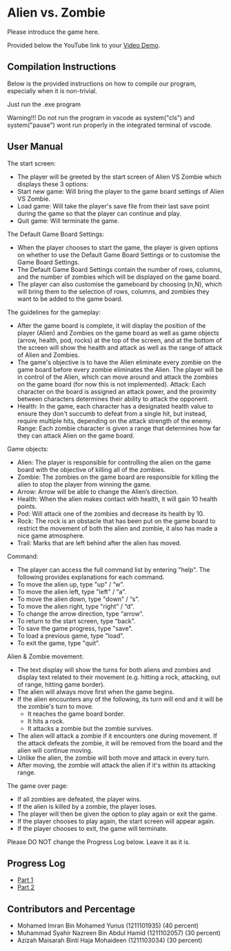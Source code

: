 # Alien vs. Zombie

Please introduce the game here.

Provided below the YouTube link to your [Video Demo](https://www.youtube.com/watch?v=j3y2AlOeol8).

## Compilation Instructions

Below is the provided instructions on how to compile our program, especially when it is non-trivial.

Just run the .exe program

Warning!!!
Do not run the program in vscode as system("cls") and system("pause") wont run properly in the integrated terminal of vscode.

## User Manual

The start screen:
- The player will be greeted by the start screen of Alien VS Zombie which displays these 3 options:	
- Start new game: Will bring the player to the game board settings of Alien VS Zombie.
- Load game: Will take the player's save file from their last save point during the game so that the player can continue and play.
- Quit game: Will terminate the game. 

The Default Game Board Settings:
- When the player chooses to start the game, the player is given options on whether to use the Default Game Board Settings or to customise the Game Board Settings. 
- The Default Game Board Settings contain the number of rows, columns, and the number of zombies which will be displayed on the game board.
- The player can also customise the gameboard by choosing (n,N), which will bring them to the selection of rows, columns, and zombies they want to be added to the game board.

The guidelines for the gameplay: 
- After the game board is complete, it will display the position of the player (Alien) and Zombies on the game board as well as game objects (arrow, health, pod, rocks) at the top of the screen, and at the bottom of the screen will show the health and attack as well as the range of attack of Alien and Zombies.
- The game's objective is to have the Alien eliminate every zombie on the game board before every zombie eliminates the Alien. The player will be in control of the Alien, which can move around and attack the zombies on the game board (for now this is not implemented).
Attack: Each character on the board is assigned an attack power, and the proximity between characters determines their ability to attack the opponent.
- Health: In the game, each character has a designated health value to ensure they don't succumb to defeat from a single hit, but instead, require multiple hits, depending on the attack strength of the enemy.
Range: Each zombie character is given a range that determines how far they can attack Alien on the game board.

Game objects:
- Alien: The player is responsible for controlling the alien on the game board with the objective of killing all of the zombies.
- Zombie: The zombies on the game board are responsible for killing the alien to stop the player from winning the game.
- Arrow: Arrow will be able to change the Alien’s direction.
- Health: When the alien makes contact with health, it will gain 10 health points.
- Pod: Will attack one of the zombies and decrease its health by 10.
- Rock: The rock is an obstacle that has been put on the game board to restrict the movement of both the alien and zombie, it also has made a nice game atmosphere.
- Trail: Marks that are left behind after the alien has moved.

Command:
- The player can access the full command list by entering "help". The following provides explanations for each command.
- To move the alien up, type "up" / “w”.
- To move the alien left, type "left" / “a”.
- To move the alien down, type "down"  / “s”.
- To move the alien right, type "right"  / “d”.
- To change the arrow direction, type “arrow”.
- To return to the start screen, type “back”.
- To save the game progress, type "save".
- To load a previous game, type "load".
- To exit the game, type "quit".

Alien & Zombie movement:
- The text display will show the turns for both aliens and zombies and display text related to their movement (e.g. hitting a rock, attacking, out of range, hitting game border).
- The alien will always move first when the game begins.
- If the alien encounters any of the following, its turn will end and it will be the zombie's turn to move.
    - It reaches the game board border.
    - It hits a rock.
    - It attacks a zombie but the zombie survives.
- The alien will attack a zombie if it encounters one during movement. If the attack defeats the zombie, it will be removed from the board and the alien will continue moving.
- Unlike the alien, the zombie will both move and attack in every turn.
- After moving, the zombie will attack the alien if it's within its attacking range.

The game over page: 
- If all zombies are defeated, the player wins.
- If the alien is killed by a zombie, the player loses.
- The player will then be given the option to play again or exit the game.
- If the player chooses to play again, the start screen will appear again.
- If the player chooses to exit, the game will terminate.


Please DO NOT change the Progress Log below. Leave it as it is.

## Progress Log

- [Part 1](PART1.md)
- [Part 2](PART2.md)

## Contributors and Percentage 

- Mohamed Imran Bin Mohamed Yunus (1211101935) (40 percent)       
- Muhammad Syahir Nazreen Bin Abdul Hamid (1211102057) (30 percent)
- Azizah Maisarah Binti Haja Mohaideen (1211103034) (30 percent)
